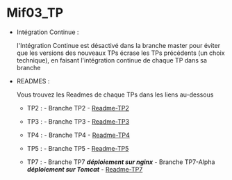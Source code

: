 # Mif03_TP

* Intégration Continue : 

    l'Intégration Continue est désactivé dans la branche master pour éviter que les versions des nouveaux TPs écrase les TPs précédents (un choix technique), en faisant l'intégration continue de chaque TP dans sa branche
 
* READMES : 

    Vous trouvez les Readmes de chaque TPs dans les liens au-dessous

    - TP2 : 
            - Branche TP2
            - [Readme-TP2](https://forge.univ-lyon1.fr/p1809208/mif03_tp/-/blob/TP2/server/README.md)

    - TP3 : 
            - Branche TP3 
            - [Readme-TP3](https://forge.univ-lyon1.fr/p1809208/mif03_tp/-/blob/TP3/serverMVC/README.md)
    
    - TP4 : 
            - Branche TP4 
            - [Readme-TP4](https://forge.univ-lyon1.fr/p1809208/mif03_tp/-/blob/TP4/API/README.md)
    
    - TP5 : 
            - Branche TP5 
            - [Readme-TP5](https://forge.univ-lyon1.fr/p1809208/mif03_tp/-/blob/TP5/client/README.md)

    - TP7 : 
            - Branche TP7 ***déploiement sur nginx***
            - Branche TP7-Alpha ***déploiement sur Tomcat***
            - [Readme-TP7](https://forge.univ-lyon1.fr/p1809208/mif03_tp/-/blob/TP7/clientPerf/README.md)
     

     

 
